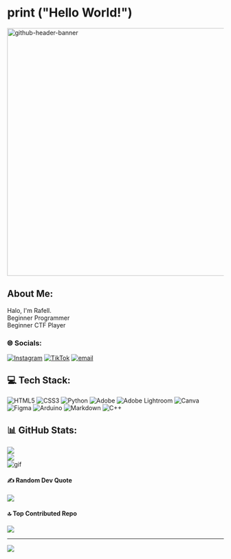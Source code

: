 # print ("Hello World!") 

<img width="2125" height="575" alt="github-header-banner" src="https://github.com/user-attachments/assets/c74abeee-e84c-4f1c-9dbd-439af697a7ee" />

## About Me:
Halo, I'm Rafell. <br>Beginner Programmer<br>Beginner CTF Player 

### 🌐 Socials:
[![Instagram](https://img.shields.io/badge/Instagram-%23E4405F.svg?logo=Instagram&logoColor=white)](https://instagram.com/@rafellgeh!) [![TikTok](https://img.shields.io/badge/TikTok-%23000000.svg?logo=TikTok&logoColor=white)](https://tiktok.com/@r_apelll) [![email](https://img.shields.io/badge/Email-D14836?logo=gmail&logoColor=white)](mailto:rafellgeraldo@gmail.com) 

## 💻 Tech Stack:
![HTML5](https://img.shields.io/badge/html5-%23E34F26.svg?style=for-the-badge&logo=html5&logoColor=white) ![CSS3](https://img.shields.io/badge/css3-%231572B6.svg?style=for-the-badge&logo=css3&logoColor=white) ![Python](https://img.shields.io/badge/python-3670A0?style=for-the-badge&logo=python&logoColor=ffdd54) ![Adobe](https://img.shields.io/badge/adobe-%23FF0000.svg?style=for-the-badge&logo=adobe&logoColor=white) ![Adobe Lightroom](https://img.shields.io/badge/Adobe%20Lightroom-31A8FF.svg?style=for-the-badge&logo=Adobe%20Lightroom&logoColor=white) ![Canva](https://img.shields.io/badge/Canva-%2300C4CC.svg?style=for-the-badge&logo=Canva&logoColor=white) ![Figma](https://img.shields.io/badge/figma-%23F24E1E.svg?style=for-the-badge&logo=figma&logoColor=white) ![Arduino](https://img.shields.io/badge/-Arduino-00979D?style=for-the-badge&logo=Arduino&logoColor=white) ![Markdown](https://img.shields.io/badge/markdown-%23000000.svg?style=for-the-badge&logo=markdown&logoColor=white) ![C++](https://img.shields.io/badge/c++-%2300599C.svg?style=for-the-badge&logo=c%2B%2B&logoColor=white) 
## 📊 GitHub Stats:
![](https://github-readme-stats.vercel.app/api?username=Filanoer&theme=dark&hide_border=false&include_all_commits=true&count_private=false)<br/>
![](https://nirzak-streak-stats.vercel.app/?user=Filanoer&theme=dark&hide_border=false)<br/>
![gif](https://tenor.com/id/view/anime-cute-sus-stare-fox-girl-gif-2773443117564484523.gif)

#### ✍️ Random Dev Quote
![](https://quotes-github-readme.vercel.app/api?type=horizontal&theme=radical)

#### 🔝 Top Contributed Repo
![](https://github-contributor-stats.vercel.app/api?username=RafellGeraldo&limit=5&theme=dark&combine_all_yearly_contributions=true)

---
[![](https://visitcount.itsvg.in/api?id=Filanoer&icon=2&color=5)](https://visitcount.itsvg.in)

<!-- Proudly created with GPRM ( https://gprm.itsvg.in ) -->
